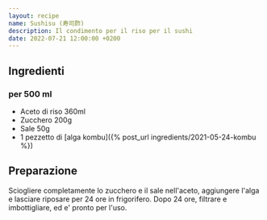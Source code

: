 ```yaml
---
layout: recipe
name: Sushisu (寿司酢)
description: Il condimento per il riso per il sushi
date: 2022-07-21 12:00:00 +0200
---
```


## Ingredienti

### per 500 ml
- Aceto di riso 360ml
- Zucchero 200g
- Sale 50g
- 1 pezzetto di [alga kombu]({% post_url ingredients/2021-05-24-kombu %})

## Preparazione

Sciogliere completamente lo zucchero e il sale nell'aceto, aggiungere l'alga e lasciare riposare per 24 ore in frigorifero. Dopo 24 ore, filtrare e imbottigliare, ed e' pronto per l'uso.
